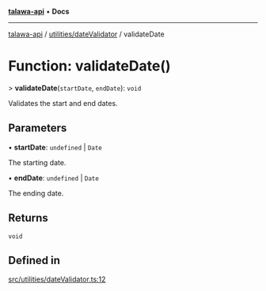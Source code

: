 [**talawa-api**](../../../README.md) • **Docs**

***

[talawa-api](../../../modules.md) / [utilities/dateValidator](../README.md) / validateDate

# Function: validateDate()

\> **validateDate**(`startDate`, `endDate`): `void`

Validates the start and end dates.

## Parameters

• **startDate**: `undefined` \| `Date`

The starting date.

• **endDate**: `undefined` \| `Date`

The ending date.

## Returns

`void`

## Defined in

[src/utilities/dateValidator.ts:12](https://github.com/PalisadoesFoundation/talawa-api/blob/fb5076f344cd74d4e51c692cbc70fc337bf1ac39/src/utilities/dateValidator.ts#L12)
